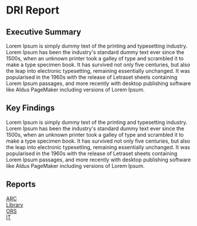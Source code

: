 # DRI Report

## Executive Summary

Lorem Ipsum is simply dummy text of the printing and typesetting industry. Lorem Ipsum has been the industry's standard dummy text ever since the 1500s, when an unknown printer took a galley of type and scrambled it to make a type specimen book. It has survived not only five centuries, but also the leap into electronic typesetting, remaining essentially unchanged. It was popularised in the 1960s with the release of Letraset sheets containing Lorem Ipsum passages, and more recently with desktop publishing software like Aldus PageMaker including versions of Lorem Ipsum.

## Key Findings

Lorem Ipsum is simply dummy text of the printing and typesetting industry. Lorem Ipsum has been the industry's standard dummy text ever since the 1500s, when an unknown printer took a galley of type and scrambled it to make a type specimen book. It has survived not only five centuries, but also the leap into electronic typesetting, remaining essentially unchanged. It was popularised in the 1960s with the release of Letraset sheets containing Lorem Ipsum passages, and more recently with desktop publishing software like Aldus PageMaker including versions of Lorem Ipsum.

## Reports

<a href="">
<div class="reportButton arc">
  ARC
</div>
</a>

<a href="">
<div class="reportButton library">
  Library
</div>
</a>

<a href="">  
<div class="reportButton ors">
  ORS
</div>
</a>

<a href="">  
<div class="reportButton it">
  IT
</div>
</a>
